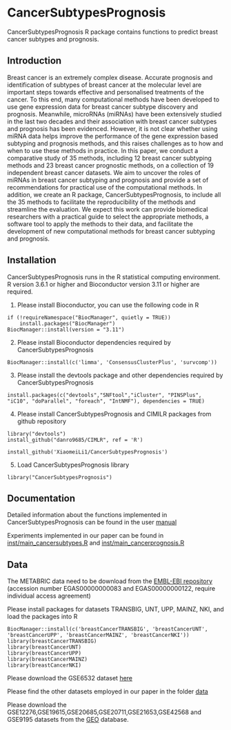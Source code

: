 # CancerSubtypesPrognosis
CancerSubtypesPrognosis R package contains functions to predict breast cancer subtypes and prognosis.

## Introduction

Breast cancer is an extremely complex disease. Accurate prognosis and identification of subtypes of breast cancer at the molecular level are important steps towards effective and personalised treatments of the cancer. To this end, many computational methods have been developed to use gene expression data for breast cancer subtype discovery and prognosis. Meanwhile, microRNAs (miRNAs) have been extensively studied in the last two decades and their association with breast cancer subtypes and prognosis has been evidenced. However, it is not clear whether using miRNA data helps improve the performance of the gene expression based subtyping and prognosis methods, and this raises challenges as to how and when to use these methods in practice. In this paper, we conduct a comparative study of 35 methods, including 12 breast cancer subtyping methods and 23 breast cancer prognostic methods, on a collection of 19 independent breast cancer datasets. We aim to uncover the roles of miRNAs in breast cancer subtyping and prognosis and provide a set of recommendations for practical use of the computational methods. In addition, we create an R package, CancerSubtypesPrognosis, to include all the 35 methods to facilitate the reproducibility of the methods and streamline the evaluation. We expect this work can provide biomedical researchers with a practical guide to select the appropriate methods,  a software tool to apply the methods to their data, and facilitate the development of new computational methods for breast cancer subtyping and prognosis.

## Installation
CancerSubtypesPrognosis runs in the R statistical computing environment. R version 3.6.1 or higher and Bioconductor version 3.11 or higher are required.
1. Please install Bioconductor, you can use the following code in R

```
if (!requireNamespace("BiocManager", quietly = TRUE))
    install.packages("BiocManager")
BiocManager::install(version = "3.11")
```

2. Please install Bioconductor dependencies required by CancerSubtypesPrognosis

```
BiocManager::install(c('limma', 'ConsensusClusterPlus', 'survcomp'))
```

3. Please install the devtools package and other dependencies required by CancerSubtypesPrognosis

```
install.packages(c("devtools","SNFtool","iCluster", "PINSPlus", "iC10", "doParallel", "foreach", "IntNMF"), dependencies = TRUE)
```

4. Please install CancerSubtypesPrognosis and CIMILR packages from github repository

```
library("devtools")
install_github("danro9685/CIMLR", ref = 'R')

install_github('XiaomeiLi1/CancerSubtypesPrognosis')
```

5. Load CancerSubtypesPrognosis library

```
library("CancerSubtypesPrognosis")
```

## Documentation
Detailed information about the functions implemented in CancerSubtypesPrognosis can be found in the user [manual](https://github.com/XiaomeiLi1/CancerSubtypesPrognosis/blob/master/CancerSubtypesPrognosis_1.1.0.pdf)

Experiments implemented in our paper can be found in [inst/main_cancersubtypes.R](https://github.com/XiaomeiLi1/CancerSubtypesPrognosis/blob/master/inst/main_cancersubtypes.R) and [inst/main_cancerprognosis.R](https://github.com/XiaomeiLi1/CancerSubtypesPrognosis/blob/master/inst/main_cancerprognosis.R)

## Data
The METABRIC data need to be download from the [EMBL-EBI repository](https://www.ebi.ac.uk/ega/) (accession number EGAS00000000083 and EGAS00000000122, require individual access agreement)

Please install packages for datasets TRANSBIG, UNT, UPP, MAINZ, NKI, and load the packages into R
```
BiocManager::install(c('breastCancerTRANSBIG', 'breastCancerUNT', 'breastCancerUPP', 'breastCancerMAINZ', 'breastCancerNKI'))
library(breastCancerTRANSBIG)
library(breastCancerUNT)
library(breastCancerUPP)
library(breastCancerMAINZ)
library(breastCancerNKI)
```

Please download the GSE6532 dataset [here](https://github.com/XiaomeiLi1/CancerSubtypesPrognosis/releases/tag/V1.0)

Please find the other datasets employed in our paper in the folder [data](https://github.com/XiaomeiLi1/CancerSubtypesPrognosis/tree/master/data)

Please download the GSE12276,GSE19615,GSE20685,GSE20711,GSE21653,GSE42568 and GSE9195 datasets from the [GEO](https://www.ncbi.nlm.nih.gov/geo/) database.
